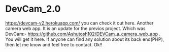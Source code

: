 # DevCam_2.0
https://devcam-v2.herokuapp.com/ you can check it out here.
Another camera web app.
It is an update for the previos project.
Which was DevCam:- https://github.com/Ashutosh102/DEVCam_a_camera_web_app .
You will get it here.
If anyone can find any solution about its back end(PHP), then let me know and feel free to contact.
Ok!!
